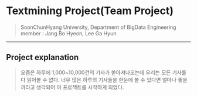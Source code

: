 # Textmining Project(Team Project)
>SoonChunHyang University, Department of BigData Engineering
>member : Jang Bo Hyeon, Lee Ga Hyun

--------------------
## Project explanation
>요즘은 하루에 1,000~10,000건의 기사가 쏟아져나오는데 우리는 모든 기사를 다 읽어볼 수 없다. 너무 많은 하루의 기사들을 한눈에 볼 수 있다면 얼마나 좋을까라고 생각되어 이 프로젝트를 시작하게 되었다.
